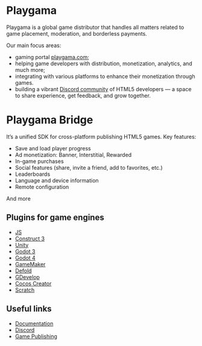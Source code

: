 # Playgama 
Playgama is a global game distributor that handles all matters related to game placement, moderation, and borderless payments.

Our main focus areas: 
- gaming portal [playgama.com](https://playgama.com);
- helping game developers with distribution, monetization, analytics, and much more;
- integrating with various platforms to enhance their monetization through games.
- building a vibrant [Discord community](https://discord.gg/28GGHXFbvD) of HTML5 developers — a space to share experience, get feedback, and grow together.

# Playgama Bridge
It’s a unified SDK for cross-platform publishing HTML5 games.
Key features:
- Save and load player progress
- Ad monetization: Banner, Interstitial, Rewarded
- In-game purchases
- Social features (share, invite a friend, add to favorites, etc.)
- Leaderboards
- Language and device information
- Remote configuration
  
And more

## Plugins for game engines
+ [JS](https://github.com/playgama/bridge)
+ [Construct 3](https://github.com/playgama/bridge-construct)
+ [Unity](https://github.com/playgama/bridge-unity)
+ [Godot 3](https://github.com/playgama/bridge-godot)
+ [Godot 4](https://github.com/playgama/bridge-godot-4)
+ [GameMaker](https://github.com/playgama/bridge-gamemaker)
+ [Defold](https://github.com/playgama/bridge-defold)
+ [GDevelop](https://github.com/playgama/bridge-gdevelop)
+ [Cocos Creator](https://github.com/playgama/bridge-cocos-creator)
+ [Scratch](https://github.com/playgama/bridge-scratch)

## Useful links
- [Documentation](https://wiki.playgama.com/)
- [Discord](https://discord.gg/pzqd2upxr8)
- [Game Publishing](https://developer.playgama.com/)
